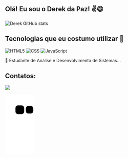 ## Olá! Eu sou o Derek da Paz! ✌️😄

![Derek GitHub stats](https://github-readme-stats.vercel.app/api?username=DerekPaz&show_icons=true&theme=radical)

<!-- [![Top Langs](https://github-readme-stats.vercel.app/api/top-langs/?username=DerekPaz&layout=compact)](https://github.com/DerekPaz/github-readme-stats) -->

## Tecnologias que eu costumo utilizar 👾

<div style="display: inline-block">
    <img align="center" alt="HTML5" src="https://img.shields.io/badge/HTML5-E34F26?style=for-the-badge&logo=html5&logoColor=white"/>
    <img align="center" alt="CSS" src="https://img.shields.io/badge/CSS3-1572B6?style=for-the-badge&logo=css3&logoColor=white"/>
    <img align="center" alt="JavaScript" src="https://img.shields.io/badge/JavaScript-F7DF1E?style=for-the-badge&logo=javascript&logoColor=black"/>
</div>

<br>

🏫 Estudante de Análise e Desenvolvimento de Sistemas...

## Contatos:

<div>
    <a href="https://www.linkedin.com/in/derek-da-paz/" target="_blank"><img src="https://img.shields.io/badge/LinkedIn-0077B5?style=for-the-badge&logo=linkedin&logoColor=white" target="_blank"></a>
</div>

![Snake animation](https://github.com/DerekPaz/DerekPaz/blob/output/github-contribution-grid-snake.svg)

